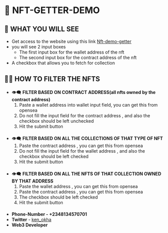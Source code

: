 # 💨 __NFT-GETTER-DEMO__

<div style="margin-top:30px"></div>

## 💫 __WHAT YOU WILL SEE__
   * Get access to the website using this link [Nft-demo-getter]()
   * you will see 2 input boxes
      * The first input box for the wallet address of the nft
      * The second input box for the contract address of the nft 
  * A checkbox that allows you to fetch for collection

<div style="margin-top:30px"></div>

## 🔅💨 __HOW TO FILTER THE NFTS__
<div style="margin-top:20px"></div>

   * 👁‍🗨 __FILTER BASED ON CONTRACT ADDRESS(all nfts owned by the contract address)__
      1. Paste a wallet address into wallet  input field, you can get this from opensea 
      2. Do not fill the input field for the contract address , and also the checkbox should be left unchecked
      3. Hit the submit button

<div style="margin-top:20px"></div>

* 👁‍🗨 __FILTER BASED ON ALL THE COLLECTIONS OF THAT TYPE OF NFT__
   1. Paste the contract address , you can get this from opensea 
   2. Do not fill the input field for the wallet address , and also the checkbox should be left checked
   3. Hit the submit button


<div style="margin-top:20px"></div>

* 👁‍🗨 __FILTER BASED ON ALL THE NFTS OF THAT COLLECTION OWNED BY THAT ADDRESS__
   1. Paste the wallet address , you can get this from opensea 
   2. Paste the contract address , you can get this from opensea  
   3. The checkbox should be left checked
   4. Hit the submit button
   
<div style="margin-top:20px"></div>

* __Phone-Number - +2348134570701__
* __Twitter__ - [ken_okha]()
* __Web3 Developer__






